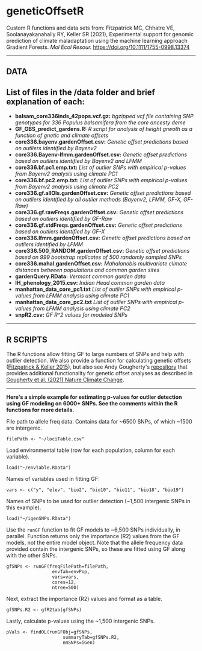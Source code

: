 # geneticOffsetR
Custom R functions and data sets from:  Fitzpatrick MC, Chhatre VE, Soolanayakanahally RY, Keller SR (2021), Experimental support for genomic prediction of climate maladaptation using the machine learning approach Gradient Forests. *Mol Ecol Resour.* https://doi.org/10.1111/1755-0998.13374

***

## DATA
## List of files in the /data folder and brief explanation of each:

- **balsam_core336inds_42pops.vcf.gz:** *bgzipped vcf file containing SNP genotypes for 336 Populus balsamifera from the core ancesty deme*
- **GF_GBS_predict_gardens.R:** *R script for analysis of height grwoth as a function of gnetic and climate offsets*
- **core336.bayenv.gardenOffset.csv:** *Genetic offset predictions based on outliers identified by Bayenv2*
- **core336.Bayenv-lfmm.gardenOffset.csv:** *Genetic offset predictions based on outliers identified by Bayenv2 and LFMM*
- **core336.bf.pc1.emp.txt:** *List of outlier SNPs with empirical p-values from Bayenv2 analysis using climate PC1*
- **core336.bf.pc2.emp.txt:** *List of outlier SNPs with empirical p-values from Bayenv2 analysis using climate PC2*
- **core336.gf.allOls.gardenOffset.csv:** *Genetic offset predictions based on outliers identified by all outlier methods (Bayenv2, LFMM, GF-X, GF-Raw)*
- **core336.gf.rawFreqs.gardenOffset.csv:** *Genetic offset predictions based on outliers identified by GF-Raw*	
- **core336.gf.stdFreqs.gardenOffset.csv:** *Genetic offset predictions based on outliers identified by GF-X*
- **core336.lfmm.gardenOffset.csv:** *Genetic offset predictions based on outliers identified by LFMM*
- **core336.500_RANDOM.gardenOffset.csv:** *Genetic offset predictions based on 999 bootstrap replicates of 500 randomly sampled SNPs*
- **core336.mahal.gardenOffset.csv:** *Mahalanobis multivariate climate distances between populations and common garden sites*
- **gardenQuery.RData:** *Vermont common garden data*
- **IH_phenology_2015.csv:** *Indian Head common garden data*
- **manhattan_data_core_pc1.txt** *List of outlier SNPs with empirical p-values from LFMM analysis using climate PC1*
- **manhattan_data_core_pc2.txt** *List of outlier SNPs with empirical p-values from LFMM analysis using climate PC2*
- **snpR2.csv:** *GF R^2 values for modeled SNPs*

***

## R SCRIPTS

The R functions allow fitting GF to large numbers of SNPs and help with outlier detection. We also provide a function for calculating genetic offsets ([Fitzpatrick & Keller 2015](https://onlinelibrary.wiley.com/doi/abs/10.1111/ele.12376)), but also see Andy Gougherty's [repository](https://github.com/agougher/poplarAdaptiveOffset) that provides additional functionality for genetic offset analyses as described in [Gougherty et al. (2021) Nature Climate Change](https://www.nature.com/articles/s41558-020-00968-6).  

***

**Here's a simple example for estimating p-values for outlier detection using GF modeling on 6000+ SNPs. See the comments within the R functions for more details.**

File path to allele freq data. Contains data for ~6500 SNPs, of which ~1500 are intergenic.
```{r}
filePath <- "~/lociTable.csv"
```

Load environmental table (row for each population, column for each variable).
```{r}
load("~/envTable.RData")
```

Names of variables used in fitting GF:
```{r}
vars <- c("y", "elev", "bio2", "bio10", "bio11", "bio18", "bio19")
```

Names of SNPs to be used for outlier detection (~1,500 intergenic SNPs in this example).
```{r}
load("~/igenSNPs.RData")
```

Use the `runGF` function to fit GF models to ~6,500 SNPs individually, in parallel. Function returns only the importance (R2) values from the GF models, not the entire model object. Note that the allele frequency data provided contain the intergenic SNPs, so these are fitted using GF along with the other SNPs.

```{r}
gfSNPs <- runGF(freqFilePath=filePath,
                 envTab=envPop, 
                 vars=vars, 
                 cores=12, 
                 ntree=500)
```

Next, extract the importance (R2) values and format as a table.
```{r}
gfSNPs.R2 <- gfR2tab(gfSNPs)
```

Lastly, calculate p-values using the ~1,500 intergenic SNPs.
```{r}
pVals <- findOL(runGFObj=gfSNPs, 
                     summaryTab=gfSNPs.R2, 
                     nmSNPs=iGen)
```
